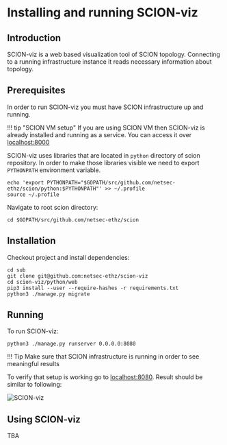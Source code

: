# Installing and running SCION-viz


## Introduction

SCION-viz is a web based visualization tool of SCION topology. Connecting to a running infrastructure instance it reads necessary information about topology.

## Prerequisites 

In order to run SCION-viz you must have SCION infrastructure up and running.

!!! tip "SCION VM setup"
    If you are using SCION VM then SCION-viz is already installed and running as a service. You can access it over [localhost:8000](http://localhost:8000)

SCION-viz uses libraries that are located in `python` directory of scion repository. In order to make those libraries visible we need to export `PYTHONPATH` environment variable. 

```shell
echo 'export PYTHONPATH="$GOPATH/src/github.com/netsec-ethz/scion/python:$PYTHONPATH"' >> ~/.profile
source ~/.profile
```

Navigate to root scion directory:

```shell
cd $GOPATH/src/github.com/netsec-ethz/scion
```

## Installation 

Checkout project and install dependencies:

```shell
cd sub
git clone git@github.com:netsec-ethz/scion-viz
cd scion-viz/python/web
pip3 install --user --require-hashes -r requirements.txt
python3 ./manage.py migrate
```

## Running 

To run SCION-viz:

```shell
python3 ./manage.py runserver 0.0.0.0:8080
```

!!! Tip
    Make sure that SCION infrastructure is running in order to see meaningful results

To verify that setup is working go to [localhost:8080](http://localhost:8080). Result should be similar to following:

![SCION-viz](/images/scion_viz.png)

## Using SCION-viz

TBA